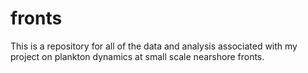 # fronts
This is a repository for all of the data and analysis associated with my project on plankton dynamics at small scale nearshore fronts.
